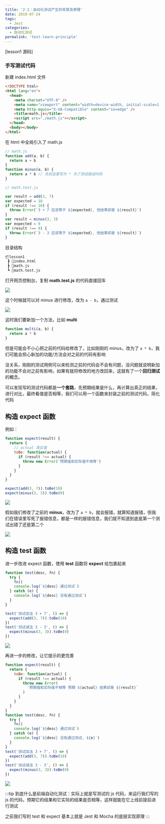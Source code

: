 ```yaml
---
title: '2-1：自动化测试产生的背景及原理'
date: 2019-07-24
tags:
  - Jest
categories:
  - 自动化测试
permalink: 'test-learn-principle'
---
```


[lesson1 源码]

### 手写测试代码

新建 index.html 文件

```html
<!DOCTYPE html>
<html lang="en">
  <head>
    <meta charset="UTF-8" />
    <meta name="viewport" content="width=device-width, initial-scale=1.0" />
    <meta http-equiv="X-UA-Compatible" content="ie=edge" />
    <title>math.js</title>
    <script src="./math.js"></script>
  </head>
  <body></body>
</html>
```

在 html 中全局引入了 math.js

```js
// math.js
function add(a, b) {
  return a + b
}
function minus(a, b) {
  return a * b // 先将这里写为 * 为了测试错误代码
}
```

```js
// math.test.js

var result = add(3, 7)
var expected = 10
if (result !== 10) {
  throw Error(`3 + 7 应该等于 ${expected}, 但结果却是 ${result}`)
}
var result = minus(3, 3)
var expected = 0
if (result !== 0) {
  throw Error(`3 - 3 应该等于 ${expected}, 但结果却是 ${result}`)
}
```

目录结构

```sh
📦lesson1
 ┣ 📜index.html
 ┣ 📜math.js
 ┗ 📜math.test.js
```

打开网页控制台，复制 **math.test.js** 的代码直接回车

![](https://raw.githubusercontent.com/ITxiaohao/blog-img/master/img/Jest/20190724134500.png)

这个时候就可以对 minus 进行修改，改为 `a - b`，通过测试

![](https://raw.githubusercontent.com/ITxiaohao/blog-img/master/img/Jest/20190724135045.png)

这时我们要新加一个方法，比如 **multi**

```js
function multi(a, b) {
  return a * b
}
```

但是可能会不小心把之前的代码给修改了，比如刚刚的 minus，改为了 `a * b`，我们可能会担心新加的功能/方法会对之前的代码有影响

没关系，刚刚的测试用例可以来检测之前的代码会不会有问题，没问题就说明新加的功能不会对之前有影响，如果有就将修改的地方改回来，这就有了一个**回归测试**的概念。

可以发现写的测试代码都是**一个套路**，先预期结果是什么，再计算出真正的结果，进行对比，最终看值是否相等，我们可以用一个函数来封装之前的测试代码，简化代码

## 构造 expect 函数

例如：

```js
function expect(result) {
  return {
    // actual 真实值
    toBe: function(actual) {
      if (result !== actual) {
        throw new Error('预期值和实际值不相等')
      }
    }
  }
}

expect(add(3, 7)).toBe(10)
expect(minus(3, 3)).toBe(0)
```

![](https://raw.githubusercontent.com/ITxiaohao/blog-img/master/img/Jest/20190724134801.png)

假如我们修改了之前的 **minus**，改为了 `a * b`，就会报错，就算知道报错，但我们在错误里写死了报错信息，都是一样的报错信息，我们就不知道到底是第一个测试出错了还是第二个

![](https://raw.githubusercontent.com/ITxiaohao/blog-img/master/img/Jest/20190724134815.png)

## 构造 test 函数

进一步改进 expect 函数，使用 **test** 函数将 **expect** 给包裹起来

```js
function test(desc, fn) {
  try {
    fn()
    console.log(`${desc} 通过测试`)
  } catch (e) {
    console.log(`${desc} 没有通过测试`)
  }
}

test('测试加法 3 + 7', () => {
  expect(add(3, 7)).toBe(10)
})
test('测试减法 3 - 3', () => {
  expect(minus(3, 3)).toBe(0)
})
```

![](https://raw.githubusercontent.com/ITxiaohao/blog-img/master/img/Jest/20190724134854.png)

再进一步的修改，让它提示的更完善

```js
function expect(result) {
  return {
    toBe: function(actual) {
      if (result !== actual) {
        throw new Error(
          `预期值和实际值不相等 预期 ${actual} 结果却是 ${result}`
        )
      }
    }
  }
}
function test(desc, fn) {
  try {
    fn()
    console.log(`${desc} 通过测试`)
  } catch (e) {
    console.log(`${desc} 没有通过测试, ${e}`)
  }
}
test('测试加法 3 + 7', () => {
  expect(add(3, 7)).toBe(10)
})
test('测试减法 3 - 3', () => {
  expect(minus(3, 3)).toBe(0)
})
```

![](https://raw.githubusercontent.com/ITxiaohao/blog-img/master/img/Jest/20190724134906.png)

:::tip
到底什么是前端自动化测试：实际上就是写测试的 js 代码，来运行我们写的 js 的代码，预期它的结果和它实际的结果是否相等，这样就能在它上线前提前进行测试

之前我们写的 test 和 expect 基本上就是 Jest 和 Mocha 的底层实现原理
:::
